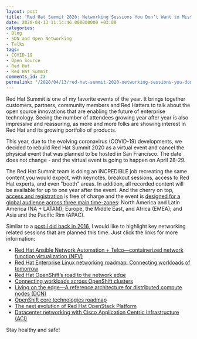 ```yaml
---
layout: post
title: 'Red Hat Summit 2020: Networking Sessions You Don’t Want to Miss'
date: 2020-04-13 11:14:46.000000000 +03:00
categories:
- Blog
- SDN and Open Networking
- Talks
tags:
- COVID-19
- Open Source
- Red Hat
- Red Hat Summit
comments_id: 23
permalink: "/2020/04/13/red-hat-summit-2020-networking-sessions-you-dont-want-to-miss/"
---
```

Red Hat Summit is one of my favorite events of the year. It brings together customers, partners, community members and Red Hatters to talk about the open source innovations that are enabling the future of enterprise technology. Seeing the number of attendees growing year after year is also impressive and reassuring, as more and more folks are showing interest in Red Hat and its growing portfolio of products.

This year, due to the evolving coronavirus (COVID-19) developments, we decided to rebuild Red Hat Summit 2020 as a virtual event and cancel the physical event that was planned to be hosted in San Francisco. The date does not change - and the virtual event is going to happen on April 28-29.

The Red Hat Summit team is doing an INCREDIBLE job recreating the same content you would expect, with keynotes, breakout sessions, access to Red Hat experts, and even "booth" areas. In addition, all recorded content will be available for up to one year after the event. And the cherry on top, [access and registration](https://reg.summit.redhat.com/account/login?signin=19076843019aeedb970452cd57aac578) is free of charge and the event is [designed for a global audience across three main time-zones](https://www.redhat.com/en/summit/agenda/agenda-at-a-glance): North America and Latin America (NA + LATAM); Europe, the Middle East, and Africa (EMEA); and Asia and the Pacific Rim (APAC).

Similar to a [post I did back in 2016](https://thenetworkway.wordpress.com/2016/07/07/networking-sessions-in-red-hat-summit-2016/), I would like to highlight key networking related sessions that are planned this time. Just click the links for more information:

- [Red Hat Ansible Network Automation + Telco—containerized network function virtualization (NFV)](https://summit.redhat.com/conference/sessions/details/89ffd14b-2c99-4869-92d6-a23d8f8f309e?sb=false)
- [Red Hat Enterprise Linux networking roadmap: Connecting workloads of tomorrow](https://summit.redhat.com/conference/sessions/details/9fbbc0df-5556-48db-9d81-4ec1374c51ed?sb=false)
- [Red Hat OpenShift’s road to the network edge](https://summit.redhat.com/conference/sessions/details/da357ecc-9774-4668-ad5a-a9d575afb651?sb=false)
- [Connecting workloads across OpenShift clusters](https://summit.redhat.com/conference/sessions/details/39cd64e9-e5d0-4e6a-a729-70d31023c3af?sb=false)
- [Living on the edge—A reference architecture for distributed compute nodes (DCN)](https://summit.redhat.com/conference/sessions/details/6536c2a4-56f4-459e-be4e-0273677822c2?sb=false)
- [OpenShift core technologies roadmap](https://summit.redhat.com/conference/sessions/details/b5a26239-23ef-46ab-a8f8-439abb0ba0ef?sb=false)
- [The next evolution of Red Hat OpenStack Platform](https://summit.redhat.com/conference/sessions/details/b7a4edee-8819-4f89-813b-5f4f0bf3428f?sb=false&p1=eyJzcGVha2VyIjpbXSwidGltZXNsb3QiOltdLCJkYXkiOltdLCJyb29tIjpbXSwibG9jYXRpb24iOltdLCJzb3J0b3JkZXIiOiJkYXRlIiwic3RhcnQiOiIiLCJmaW5pc2giOiIiLCJwYWdlbnVtYmVyIjoxLCJzaGFyZWlkIjoiIiwiY2F0ZWdvcmllcyI6e30sImtleXdvcmQiOiJuZnYifQ==)
- [Datacenter networking with Cisco Application Centric Infrastructure (ACI)](https://summit.redhat.com/conference/sessions/details/c1e35c04-b6bb-47c0-927d-f1e552dbf4bc?sb=false)

Stay healthy and safe!

